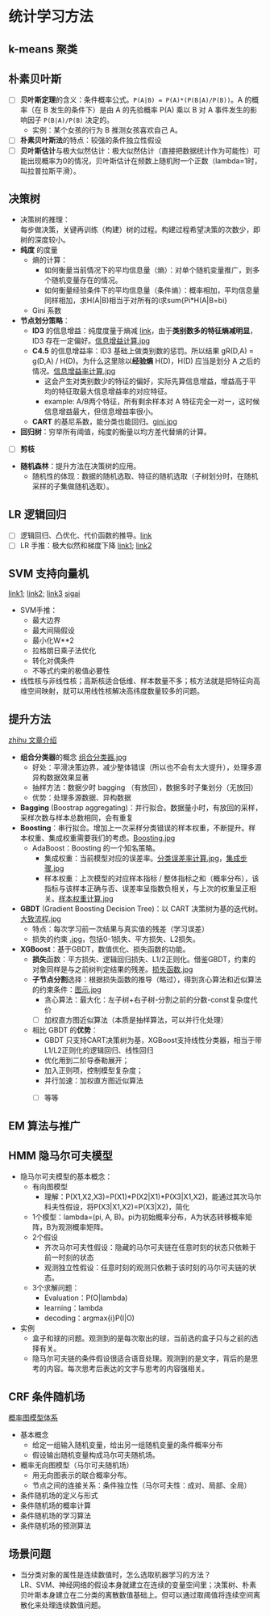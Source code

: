 # 统计学习方法

## k-means 聚类

## 朴素贝叶斯
- [ ] **贝叶斯定理**的含义：条件概率公式。`P(A|B) = P(A)*(P(B|A)/P(B))`。A 的概率（在 B 发生的条件下）是由 A 的先验概率 P(A) 乘以 B 对 A 事件发生的影响因子 `P(B|A)/P(B)` 决定的。
  - 实例：某个女孩的行为 B 推测女孩喜欢自己 A。
- [ ] **朴素贝叶斯法**的特点：较强的条件独立性假设
- [ ] **贝叶斯估计**与极大似然估计：极大似然估计（直接把数据统计作为可能性）可能出现概率为0的情况，贝叶斯估计在频数上随机附一个正数（lambda=1时，叫拉普拉斯平滑）。

## 决策树

- 决策树的推理：  
每步做决策，关键再训练（构建）树的过程。构建过程希望决策的次数少，即树的深度较小。  
- **纯度** 的度量
  - 熵的计算：  
    - 如何衡量当前情况下的平均信息量（熵）：对单个随机变量推广，到多个随机变量存在的情况。
    - 如何衡量经验条件下的平均信息量（条件熵）：概率相加，平均信息量同样相加，求H(A|B)相当于对所有的i求sum{Pi*H(A|B=bi}  
  - Gini 系数
- **节点划分策略**：  
  - **ID3** 的信息增益：纯度度量于熵减 [link](https://zhuanlan.zhihu.com/p/34534004)，由于**类别数多的特征熵减明显**，ID3 存在一定偏好。[信息增益计算.jpg](https://pic1.zhimg.com/80/v2-f6d10699fdbe216617836c7e8732ba58_720w.jpg)
  - **C4.5** 的信息增益率：ID3 基础上做类别数的惩罚。所以结果 gR(D,A) = g(D,A) / H(D)。为什么这里除以**经验熵** H(D)，H(D) 应当是划分 A 之后的情况。[信息增益率计算.jpg](https://pic2.zhimg.com/80/v2-c35719627c479737cb680c3f4d8cdf6d_720w.jpg)
    - 这会产生对类别数少的特征的偏好，实际先算信息增益，增益高于平均的特征取最大信息增益率的对应特征。
    - example: A/B两个特征，所有剩余样本对 A 特征完全一对一，这时候信息增益最大，但信息增益率很小。
  - **CART** 的基尼系数，能分类也能回归。[gini.jpg](https://pic3.zhimg.com/80/v2-79214da261d75829046953ab9cb8b03a_720w.jpg)
- **回归树**：穷举所有阈值，纯度的衡量以均方差代替熵的计算。
- [ ] **剪枝**
- **随机森林**：提升方法在决策树的应用。
    - 随机性的体现：数据的随机选取、特征的随机选取（子树划分时，在随机采样的子集做随机选取）。

## LR 逻辑回归
- [ ] 逻辑回归、凸优化、代价函数的推导。[link](https://blog.csdn.net/yan456jie/article/details/52589738)
- [ ] LR 手推：极大似然和梯度下降 [link1](https://www.cnblogs.com/chen8023miss/p/11308971.html); [link2](https://www.cnblogs.com/bonelee/p/7253508.html)

## SVM 支持向量机

[link1](https://www.cnblogs.com/chen8023miss/p/11308971.html); [link2](
https://zhuanlan.zhihu.com/p/45444502); [link3](
https://blog.csdn.net/qq_39422642/article/details/78725278)
[sigai](https://mp.weixin.qq.com/s?__biz=MzU4MjQ3MDkwNA==&mid=2247483937&idx=1&sn=84a5acf12e96727b13fd7d456c414c12&chksm=fdb69fb6cac116a02dc68d948958ee731a4ae2b6c3d81196822b665224d9dab21d0f2fccb329&scene=21#wechat_redirect)

- SVM手推：
  - 最大边界
  - 最大间隔假设
  - 最小化W**2
  - 拉格朗日乘子法优化
  - 转化对偶条件
  - 不等式约束的极值必要性
- 线性核与非线性核；高斯核适合低维、样本数量不多；核方法就是把特征向高维空间映射，就可以用线性核解决高纬度数量较多的问题。

## 提升方法

[zhihu 文章介绍](https://zhuanlan.zhihu.com/p/34534004)

- **组合分类器**的概念 [组合分类器.jpg](https://pic1.zhimg.com/80/v2-8fc5ff86df06a3c4d3f7d4b055642224_720w.jpg)
  - 好处：平滑决策边界，减少整体错误（所以也不会有太大提升），处理多源异构数据效果显著
  - 抽样方法：数据少时 bagging （有放回），数据多时子集划分（无放回）
  - 优势：处理多源数据、异构数据
- **Bagging** (Boostrap aggregating)：并行拟合。数据量小时，有放回的采样，采样次数与样本总数相同，会有重复
- **Boosting**：串行拟合。增加上一次采样分类错误的样本权重，不断提升。样本权重、集成权重需要我们的考虑。[Boosting.jpg](https://pic4.zhimg.com/80/v2-aca3644ddd56abe1e47c0f45601587c3_720w.jpg)
  - AdaBoost：Boosting 的一个知名策略。
    - 集成权重：当前模型对应的误差率。[分类误差率计算.jpg](https://pic2.zhimg.com/80/v2-3f8463843d3f88642a288666ecb94ff1_720w.jpg)，[集成步骤.jpg](https://pic1.zhimg.com/80/v2-7000a239700933215671f4f66066ddd4_720w.jpg)
    - 样本权重：上次模型的对应样本指标 / 整体指标之和（概率分布），该指标与该样本正确与否、误差率呈指数负相关，与上次的权重呈正相关。[样本权重计算.jpg](https://pic1.zhimg.com/80/v2-8d2590f60815d6389572d4f09ed9a658_720w.jpg)
- **GBDT** (Gradient Boosting Decision Tree)：以 CART 决策树为基的迭代树。[大致流程.jpg](https://pic2.zhimg.com/80/v2-4713a5b63da71ef5afba3fcd3a65299d_720w.jpg)
  - 特点：每次学习前一次结果与真实值的残差（学习误差）
  - 损失的约束 [.jpg](https://pic3.zhimg.com/80/v2-a384924b89b1bdd581cef7d75b56e226_720w.jpg)，包括0-1损失、平方损失、L2损失。
- **XGBoost**：基于GBDT，数值优化、损失函数的功能。
  - **损失**函数：平方损失、逻辑回归损失、L1/2正则化。借鉴GBDT，约束的对象同样是与之前树判定结果的残差。[损失函数.jpg](https://pic2.zhimg.com/80/v2-1c0706e463f78b6036b3923048ac9149_720w.jpg)
  - **子节点分割**选择：根据损失函数的推导（略过），得到贪心算法和近似算法的约束条件：[图示.jpg](https://pic4.zhimg.com/80/v2-d0cf0063c23679e711146f861d36fc17_720w.jpg)
    - 贪心算法：最大化：左子树+右子树-分割之前的分数-const复杂度代价
    - [ ] 加权直方图近似算法（本质是抽样算法，可以并行化处理）
  - 相比 GBDT 的**优势**： 
    - GBDT 只支持CART决策树为基，XGBoost支持线性分类器，相当于带L1/L2正则化的逻辑回归、线性回归
    - 优化用到二阶导泰勒展开；
    - 加入正则项，控制模型复杂度；
    - 并行加速：加权直方图近似算法
    - [ ] 等等



## EM 算法与推广

## HMM 隐马尔可夫模型

- 隐马尔可夫模型的基本概念：
  - 有向图模型
    - 理解：P(X1,X2,X3)=P(X1)\*P(X2|X1)\*P(X3|X1,X2)，能通过其次马尔科夫性假设，将P(X3|X1,X2)=P(X3|X2)，简化
  - 1个模型：lambda=(pi, A, B)。pi为初始概率分布，A为状态转移概率矩阵，B为观测概率矩阵。
  - 2个假设
    - 齐次马尔可夫性假设：隐藏的马尔可夫链在任意时刻的状态只依赖于前一时刻的状态
    - 观测独立性假设：任意时刻的观测只依赖于该时刻的马尔可夫链的状态。
  - 3个求解问题：
    - Evaluation：P(O|lambda)
    - learning：lambda
    - decoding：argmax{i}P(I|O)
- 实例
  - 盒子和球的问题。观测到的是每次取出的球，当前选的盒子只与之前的选择有关。
  - 隐马尔可夫链的条件假设很适合语音处理。观测到的是文字，背后的是思考的内容。每次思考后表达的文字与思考的内容强相关。

## CRF 条件随机场

[概率图模型体系](https://zhuanlan.zhihu.com/p/33397147)
- 基本概念
  - 给定一组输入随机变量，给出另一组随机变量的条件概率分布
  - 假设输出随机变量构成马尔可夫随机场。
- 概率无向图模型（马尔可夫随机场）
  - 用无向图表示的联合概率分布。
  - 节点之间的连接关系：条件独立性（马尔可夫性：成对、局部、全局）
- 条件随机场的定义与形式
- 条件随机场的概率计算
- 条件随机场的学习算法
- 条件随机场的预测算法



## 场景问题
- 当分类对象的属性是连续数值时，怎么选取机器学习的方法？  
LR、SVM、神经网络的假设本身就建立在连续的变量空间里；决策树、朴素贝叶斯本身建立在二分类的离散数值基础上。但可以通过取阈值将连续空间离散化来处理连续数值问题。